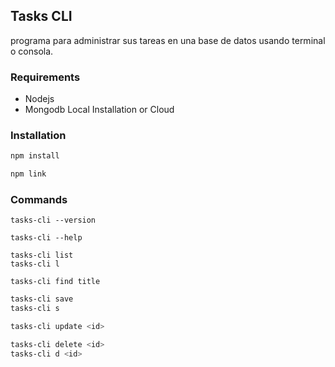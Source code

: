 ## Tasks CLI

programa para administrar sus tareas en una base de datos usando terminal o consola. 

### Requirements

- Nodejs
- Mongodb Local Installation or Cloud

### Installation

```sh
npm install
```

```sh
npm link
```

### Commands

```
tasks-cli --version
```

```
tasks-cli --help
```

```
tasks-cli list
tasks-cli l
```

```
tasks-cli find title
```

```sh
tasks-cli save
tasks-cli s
```

```sh
tasks-cli update <id>
```

```sh
tasks-cli delete <id>
tasks-cli d <id>
```
